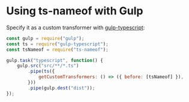 ﻿# Using ts-nameof with Gulp

Specify it as a custom transformer with [gulp-typescript](https://github.com/ivogabe/gulp-typescript):

```javascript
const gulp = require("gulp");
const ts = require("gulp-typescript");
const tsNameof = require("ts-nameof");

gulp.task("typescript", function() {
    gulp.src("src/**/*.ts")
        .pipe(ts({
            getCustomTransformers: () => ({ before: [tsNameof] }),
        }))
        .pipe(gulp.dest("dist"));
});
```
